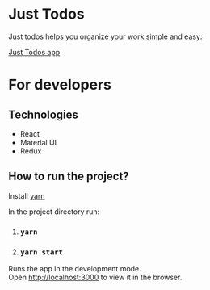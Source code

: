 # Just Todos

Just todos helps you organize your work simple and easy:

[Just Todos app](https://just-todos.netlify.com)

# For developers

## Technologies

-   React
-   Material UI
-   Redux

## How to run the project?

Install [yarn](https://yarnpkg.com/)

In the project directory run:

1. ### `yarn`
2. ### `yarn start`

Runs the app in the development mode.<br />
Open [http://localhost:3000](http://localhost:3000) to view it in the browser.
